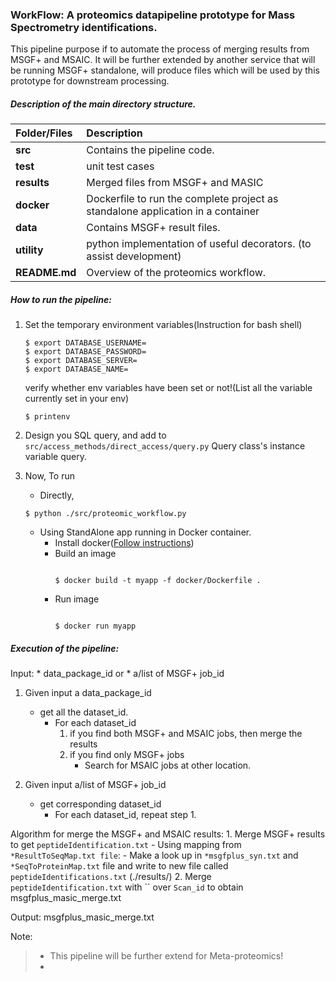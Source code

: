 ### WorkFlow: A proteomics datapipeline prototype for Mass Spectrometry identifications.

This pipeline purpose if to automate the process of merging results from MSGF+ and MSAIC. It will be further extended by another service that will be running MSGF+ standalone,  will produce files which will be used by this prototype for downstream processing.

##### Description of the main directory structure.
| Folder/Files      | Description           |
| :------------- |:-------------| 
| **src**      | Contains the pipeline code.
| **test** | unit test cases      |
| **results** | Merged files from MSGF+ and MASIC      |
| **docker** | Dockerfile to run the complete project as standalone application in a container      |
| **data** | Contains MSGF+ result files.     |
| **utility** | python implementation of useful decorators. (to assist development)      |
| **README.md** | Overview of the proteomics workflow.       |

##### How to run the pipeline:

1. Set the temporary environment variables(Instruction for bash shell)
   
    ```shell script
    $ export DATABASE_USERNAME= 
    $ export DATABASE_PASSWORD=
    $ export DATABASE_SERVER=
    $ export DATABASE_NAME=
   
    ```
    verify whether env variables have been set or not!(List all the variable currently set in your env)
    ```shell script
   $ printenv
    ```
2. Design you SQL query, and add to `src/access_methods/direct_access/query.py` Query class's instance variable query.
    
3. Now, To run 
    - Directly, 
    ```shell script
    $ python ./src/proteomic_workflow.py
    ```
    - Using StandAlone app running in Docker container.
        - Install docker([Follow instructions](https://docs.docker.com/docker-for-mac/install/))
        - Build an image
          ```shell script
          
          $ docker build -t myapp -f docker/Dockerfile .
          ``` 
        - Run image
          ```shell script
          
          $ docker run myapp 
          ``` 
##### Execution of the pipeline:
Input: 
          *  data_package_id or 
          *  a/list of MSGF+ job_id 
1. Given input a data_package_id
    - get all the dataset_id.
        - For each dataset_id
            1. if you find both MSGF+ and MSAIC jobs, then merge the results
            2. if you find only MSGF+ jobs
                - Search for MSAIC jobs at other location.
    
2. Given input a/list of MSGF+ job_id
    - get corresponding dataset_id
       - For each dataset_id, repeat step 1.
       
Algorithm for merge the MSGF+ and MSAIC results:
    1. Merge MSGF+ results to get `peptideIdentification.txt` 
        - Using mapping from `*ResultToSeqMap.txt file`:
            - Make a look up in `*msgfplus_syn.txt` and `*SeqToProteinMap.txt` file and write to new file called `peptideIdentifications.txt` (./results/)
    2. Merge `peptideIdentification.txt` with `` over `Scan_id` to obtain
       msgfplus_masic_merge.txt
         
Output: msgfplus_masic_merge.txt
    
Note:
> - This pipeline will be further extend for Meta-proteomics!
>- 

